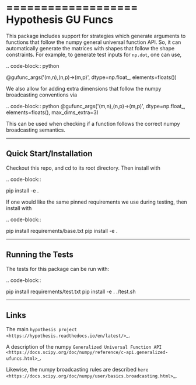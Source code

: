 ===================
Hypothesis GU Funcs
===================

This package includes support for strategies which generate arguments to
functions that follow the numpy general universal function API. So, it can
automatically generate the matrices with shapes that follow the shape
constraints. For example, to generate test inputs for `np.dot`, one can use,

.. code-block:: python

  @gufunc_args('(m,n),(n,p)->(m,p)', dtype=np.float_, elements=floats())

We also allow for adding extra dimensions that follow the numpy broadcasting
conventions via

.. code-block:: python
  @gufunc_args('(m,n),(n,p)->(m,p)', dtype=np.float_, elements=floats(), max_dims_extra=3)

This can be used when checking if a function follows the correct numpy
broadcasting semantics.

------------------------
Quick Start/Installation
------------------------
Checkout this repo, and cd to its root directory. Then install with

.. code-block::

  pip install -e .

If one would like the same pinned requirements we use during testing, then install with

.. code-block::

  pip install requirements/base.txt
  pip install -e .

-----------------
Running the Tests
-----------------

The tests for this package can be run with:

.. code-block::

  pip install requirements/test.txt
  pip install -e .
  ./test.sh

-----
Links
-----

The main `hypothesis project <https://hypothesis.readthedocs.io/en/latest/>`_.

A description of the numpy
`Generalized Universal Function API <https://docs.scipy.org/doc/numpy/reference/c-api.generalized-ufuncs.html>`_.

Likewise, the numpy broadcasting rules are described
`here <https://docs.scipy.org/doc/numpy/user/basics.broadcasting.html>`_.
